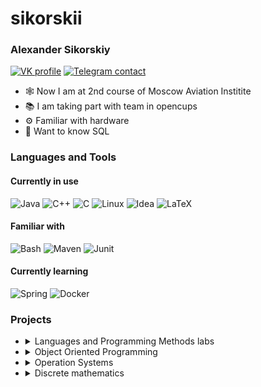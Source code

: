 # sikorskii
 
### Alexander Sikorskiy
 
[![VK profile][vk_badge]][vk_link]
[![Telegram contact][telegram_badge]][telegram_link]

 
 
- 🕸 Now I am at 2nd course of Moscow Aviation Institite
- 📚 I am taking part with team in opencups
- ⚙ Familiar with hardware
- 👀 Want to know SQL
 
 
### Languages and Tools
#### Currently in use
![Java](https://img.shields.io/badge/Java-ED8B00?style=for-the-badge&logo=java&logoColor=white)
![C++](https://img.shields.io/badge/C%2B%2B-00599C?style=for-the-badge&logo=c%2B%2B&logoColor=white)
![C](https://img.shields.io/badge/C-3776AB?style=for-the-badge&logo=c&logoColor=white)
![Linux](https://img.shields.io/badge/Linux-FCC624?style=for-the-badge&logo=linux&logoColor=black)
![Idea](https://img.shields.io/badge/IntelliJIDEA-000000.svg?style=for-the-badge&logo=intellij-idea&logoColor=white)
![LaTeX](https://img.shields.io/badge/LaTeX-47A141?style=for-the-badge&logo=LaTeX&logoColor=white)
#### Familiar with
![Bash](https://img.shields.io/badge/GNU%20Bash-4EAA25?style=for-the-badge&logo=GNU%20Bash&logoColor=white)
![Maven](https://img.shields.io/badge/apache_maven-C71A36?style=for-the-badge&logo=apachemaven&logoColor=white)
![Junit](https://img.shields.io/badge/Junit5-25A162?style=for-the-badge&logo=junit5&logoColor=white)

#### Currently learning
![Spring](https://img.shields.io/badge/Spring-6DB33F?style=for-the-badge&logo=spring&logoColor=white)
![Docker](https://img.shields.io/badge/Docker-2CA5E0?style=for-the-badge&logo=docker&logoColor=white)
 
### Projects
 
<ul>
<li><details>
    <summary>Languages and Programming Methods labs</summary>
 
<!--START_SECTION:1_course_labs-->
Labs have writeen on C (1st lab on bash)
 
1. [Bash][labs_h1] goes through directories tree with recursion
2. [Expression trees][labs_h2] shunting-yard algorithm, stack, expression tree and simplification of expression
3. [Modular programming][labs_h4] abstract data types, basic sort algorithms
6. [List][labs_h7]. Linked list implementation
7. [Sort and search][labs_h8] - linked list, sort and binary search
<!--END_SECTION:1_course_labs-->
 
</details>
</li>
 
<li><details>
  <summary> Object Oriented Programming</summary>
 
  <!--START_SECTION:oop-->
  Objest Oriented Programming labs have written on C++
 
  1. [Abstract classes and inherinance][oop_h1] OOP. Create virtual class and 3 inheritor classes
  2. [Container][oop_h2]. Create container (N-ary tree) of class
  3. [Smart Pointers][oop_h3]. Change pointers at container to smart pointers
  <!--END_SECTION:oop-->
 
  </details>
  </li>
 
<li><details>
  <summary> Operation Systems</summary>
 
  <!--START_SECTION:os-->
  Operation Systems labs have written on C/C++ for Linux.
 
  1. [Inter Process Communication][os_h1]. Fork, execl, pipes
  2. [Threads][os_h2]. Getting familiar with multithreading
  3. [IPC again][os_h3]. Memory-mapped files, synchronization and so on
  <!--END_SECTION:os-->
 
  </details>
  </li>
  
  <li><details>
  <summary> Discrete mathematics </summary>
 
  <!--START_SECTION:dm-->
  Coursework
 
  1. [Cycle basis of graph with DFS][dm_h1]. Practical usage of basic graph algorithms
  <!--END_SECTION:dm-->
 
  </details>
  </li>
  
</ul>
 
[telegram_link]: https://t.me/AlexanderSikorskiy
[telegram_badge]: https://img.shields.io/badge/Telegram-2CA5E0?style=for-the-badge&logo=telegram&logoColor=white "Telegram contact"
 
[vk_link]: https://vk.com/sikorskiii
[vk_badge]: https://img.shields.io/badge/вконтакте-%232E87FB.svg?&style=for-the-badge&logo=vk&logoColor=white
 
[labs_h1]: https://github.com/sikorskii/MAI-labs/tree/main/FUND/bash 
[labs_h2]: https://github.com/sikorskii/MAI-labs/tree/main/FUND/Lab24
[labs_h4]: https://github.com/sikorskii/MAI-labs/tree/main/FUND/Lab26
[labs_h7]: https://github.com/sikorskii/MAI-labs/tree/main/FUND/kp8
[labs_h8]: https://github.com/sikorskii/MAI-labs/tree/main/FUND/kp9
[oop_h1]: https://github.com/sikorskii/oopSpecial/tree/main/lab1
[oop_h2]: https://github.com/sikorskii/oopSpecial/tree/main/lab2
[oop_h3]: https://github.com/sikorskii/oopSpecial/tree/main/lab3
[os_h1]: https://github.com/sikorskii/MAI-labs/tree/main/OS/lab2
[os_h2]: https://github.com/sikorskii/MAI-labs/tree/main/OS/lab3
[os_h3]: https://github.com/sikorskii/MAI-labs/tree/main/OS/lab4
[dm_h1]: https://github.com/sikorskii/MAI-labs/tree/main/DM/cw
